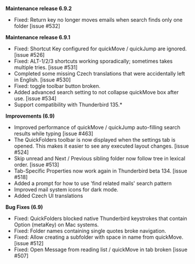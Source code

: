 **Maintenance release 6.9.2**

*   Fixed: Return key no longer moves emails when search finds only one folder [issue #532]</li>

**Maintenance release 6.9.1**

*   Fixed: Shortcut Key configured for quickMove / quickJump are ignored.  [issue #526]
*   Fixed: ALT-1/2/3 shortcuts working sporadically; sometimes takes multiple tries. [issue #531] 
*   Completed some missing Czech translations that were accidentally left in English. [issue #530]
*   Fixed: toggle toolbar button broken. 
*   Added advanced search setting to not collapse quickMove box after use. [issue #534] 
*   Support compatibility with Thunderbird 135.*


**Improvements (6.9)**

*   Improved performance of quickMove / quickJump auto-filling search results while typing [issue #463]
*   The QuickFolders toolbar is now displayed when the settings tab is opened. This makes it easier to see any executed layout changes. [issue #524]
*   Skip unread and Next / Previous sibling folder now follow tree in lexical order. [issue #513]
*   Tab-Specific Properties now work again in Thunderbird beta 134. [issue #518]
*   Added a prompt for how to use 'find related mails' search pattern 
*   Improved mail system icons for dark mode.
*   Added Czech UI translations
  

**Bug Fixes (6.9)**

*   Fixed: QuickFolders blocked native Thunderbird keystrokes that contain Option (metaKey) on Mac systems.
*   Fixed: Folder names containing single quotes broke navigation.
*   Fixed: Allow creating a subfolder with space in name from quickMove. [issue #512]
*   Fixed: Open Message from reading list / quickMove in tab broken [issue #507]